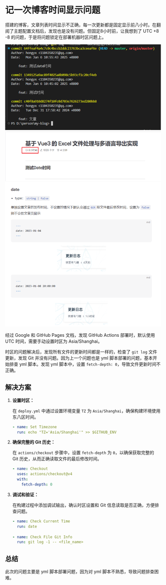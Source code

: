 # 记一次博客时间显示问题

搭建的博客，文章列表时间显示不正确，每一次更新都是固定显示前八小时。在翻阅了主题配置文档后，发现也是没有问题。但固定8小时前，让我想到了 UTC +8 -8 的问题，于是将问题锁定在部署机器时区问题上。

![Excel Image](assets/vlog_1.png)
![Excel Image](assets/vlog_2.png)
![Excel Image](assets/vlog_3.png)

经过 Google 和 GitHub Pages 文档，发现 GitHub Actions 部署时，默认使用 UTC 时间，需要手动设置时区为 Asia/Shanghai。

时区的问题解决后，发现所有文件的更新时间都是一样的，检查了 `git log` 文件更新，发现 Git 并没有问题。因为上一个问题也是 yml 脚本部署的问题，基本开始排查 yml 脚本。发现 yml 脚本中，设置 `fetch-depth: 0`，导致文件更新时间不正确。

## 解决方案

1. **设置时区：**

   在 `deploy.yml` 中通过设置环境变量 `TZ` 为 `Asia/Shanghai`，确保构建环境使用东八区时间。

   ```yaml
   - name: Set Timezone
     run: echo "TZ='Asia/Shanghai'" >> $GITHUB_ENV
   ```

2. **确保完整的 Git 历史：**

   在 `actions/checkout` 步骤中，设置 `fetch-depth` 为 `0`，以确保获取完整的 Git 历史，从而正确读取文件的最后修改时间。

   ```yaml
   - name: Checkout
     uses: actions/checkout@v4
     with:
       fetch-depth: 0
   ```

3. **调试和验证：**

   在构建过程中添加调试输出，确认时区设置和 Git 信息读取是否正确，方便排查问题。

   ```yaml
   - name: Check Current Time
     run: date

   - name: Check File Git Info
     run: git log -1 -- <file_name>
   ```

## 总结

此次的问题主要是 yml 脚本部署问题，因为对 yml 脚本不熟悉，导致问题排查困难。